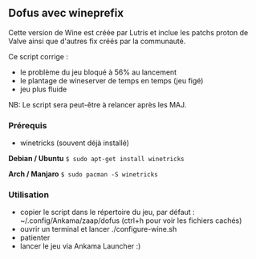 ## Dofus avec wineprefix

Cette version de Wine est créée par Lutris et inclue les patchs proton de Valve ainsi que d'autres fix créés par la communauté.

Ce script corrige :
- le problème du jeu bloqué à 56% au lancement
- le plantage de wineserver de temps en temps (jeu figé)
- jeu plus fluide

NB: Le script sera peut-être à relancer après les MAJ.

### Prérequis
- winetricks (souvent déjà installé)

**Debian / Ubuntu**
```$ sudo apt-get install winetricks```

**Arch / Manjaro**
```$ sudo pacman -S winetricks```

### Utilisation
- copier le script dans le répertoire du jeu, par défaut : ~/.config/Ankama/zaap/dofus (ctrl+h pour voir les fichiers cachés)
- ouvrir un terminal et lancer ./configure-wine.sh
- patienter 
- lancer le jeu via Ankama Launcher :)